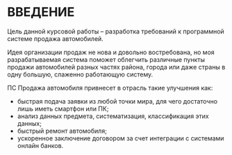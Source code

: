 # **ВВЕДЕНИЕ**
Цель данной курсовой работы – разработка требований к программной системе продажа автомобилей.

Идея организации продаж не нова и довольно востребована, но моя разрабатываемая система поможет облегчить различные пункты продажи автомобилей разных частях района, города или даже страны в одну большую, слаженно работающую систему.

ПС Продажа автомобиля привнесет в отрасль такие улучшения как:

- быстрая подача заявки из любой точки мира, для чего достаточно лишь иметь смартфон или ПК;
- анализ данных предмета, систематизация, классификация этих данных;
- быстрый ремонт автомобиля;
- ускоренное заключение договором за счет интеграции с системами онлайн банков.